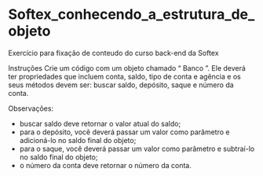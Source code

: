 # Softex_conhecendo_a_estrutura_de_objeto
Exercício para fixação de conteudo do curso back-end da Softex

Instruções
Crie um código com um objeto chamado “
Banco
”. Ele deverá ter propriedades que incluem conta, saldo, tipo de conta e agência e os seus métodos devem ser: buscar saldo, depósito, saque e número da conta.

Observações:
- buscar saldo deve retornar o valor atual do saldo;
- para o depósito, você deverá passar um valor como parâmetro e adicioná-lo no saldo final do objeto;
- para o saque, você deverá passar um valor como parâmetro e subtraí-lo no saldo final do objeto;
- o número da conta deve retornar o número da conta.

